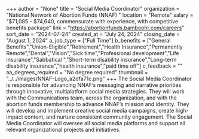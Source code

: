 +++
author = "None"
title = "Social Media Coordinator"
organization = "National Network of Abortion Funds (NNAF) "
location = "Remote"
salary = "$71,085 - $74,640, commensurate with experience, with competitive benefits package"
link = "https://abortionfunds.bamboohr.com/careers"
sort_date = "2024-07-24"
created_at = "July 24, 2024"
closing_date = "August 1, 2024"
a_job_type = ["Full Time"]
b_benefits = ["General Benefits","Union-Eligible","Retirement","Health Insurance","Permanently Remote","Dental","Vision","Sick time","Professional development","Life insurance","Sabbatical ","Short-term disability insurance","Long-term disability insurance","health insurance","paid time off"]
c_feedback = ""
aa_degrees_required = "No degree required"
thumbnail = "../../images/NNAF-Logo_a2dfa71c.png"
+++
The Social Media Coordinator is responsible for advancing NNAF’s messaging and narrative priorities through innovative, multiplatform social media strategies. They will work with the Communications team, across the organization, and with the abortion funds membership to advance NNAF’s mission and identity. They will develop and implement creative social media campaigns, create high-impact content, and nurture consistent community engagement. The Social Media Coordinator will oversee all social media platforms and support all relevant organizational projects and initiatives. 